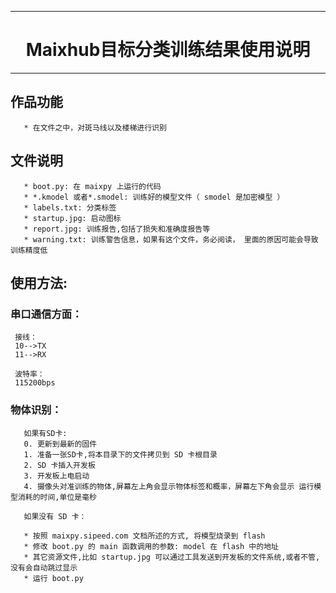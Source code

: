
----------------

# <center>Maixhub目标分类训练结果使用说明

----------------

## 作品功能

       * 在文件之中，对斑马线以及楼梯进行识别

## 文件说明

       * boot.py: 在 maixpy 上运行的代码
       * *.kmodel 或者*.smodel: 训练好的模型文件（ smodel 是加密模型 ）
       * labels.txt: 分类标签
       * startup.jpg: 启动图标
       * report.jpg: 训练报告,包括了损失和准确度报告等
       * warning.txt: 训练警告信息，如果有这个文件，务必阅读， 里面的原因可能会导致训练精度低

## 使用方法:
  
### 串口通信方面：

     接线：
     10-->TX
     11-->RX

     波特率：
     115200bps


### 物体识别：

       如果有SD卡:
       0. 更新到最新的固件
       1. 准备一张SD卡,将本目录下的文件拷贝到 SD 卡根目录
       2. SD 卡插入开发板
       3. 开发板上电启动
       4. 摄像头对准训练的物体,屏幕左上角会显示物体标签和概率，屏幕左下角会显示 运行模型消耗的时间,单位是毫秒

       如果没有 SD 卡：

       * 按照 maixpy.sipeed.com 文档所述的方式, 将模型烧录到 flash
       * 修改 boot.py 的 main 函数调用的参数: model 在 flash 中的地址
       * 其它资源文件,比如 startup.jpg 可以通过工具发送到开发板的文件系统,或者不管, 没有会自动跳过显示
       * 运行 boot.py